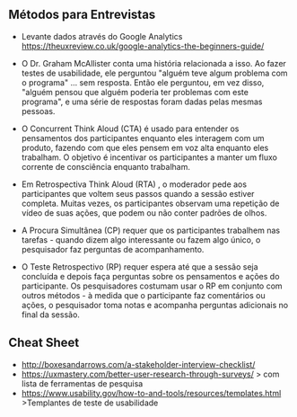 ## Métodos para Entrevistas

- Levante dados através do Google Analytics
https://theuxreview.co.uk/google-analytics-the-beginners-guide/

- O Dr. Graham McAllister conta uma história relacionada a isso. Ao fazer testes de usabilidade, ele perguntou "alguém teve algum problema com o programa" ... sem resposta. Então ele perguntou, em vez disso, "alguém pensou que alguém poderia ter problemas com este programa", e uma série de respostas foram dadas pelas mesmas pessoas.

- O Concurrent Think Aloud (CTA) é usado para entender os pensamentos dos participantes enquanto eles interagem com um produto, fazendo com que eles pensem em voz alta enquanto eles trabalham. O objetivo é incentivar os participantes a manter um fluxo corrente de consciência enquanto trabalham.
- Em Retrospectiva Think Aloud (RTA) , o moderador pede aos participantes que voltem seus passos quando a sessão estiver completa. Muitas vezes, os participantes observam uma repetição de vídeo de suas ações, que podem ou não conter padrões de olhos.
- A Procura Simultânea (CP) requer que os participantes trabalhem nas tarefas - quando dizem algo interessante ou fazem algo único, o pesquisador faz perguntas de acompanhamento.
- O Teste Retrospectivo (RP) requer espera até que a sessão seja concluída e depois faça perguntas sobre os pensamentos e ações do participante. Os pesquisadores costumam usar o RP em conjunto com outros métodos - à medida que o participante faz comentários ou ações, o pesquisador toma notas e acompanha perguntas adicionais no final da sessão.

## Cheat Sheet
- http://boxesandarrows.com/a-stakeholder-interview-checklist/
- https://uxmastery.com/better-user-research-through-surveys/  > com lista de ferramentas de pesquisa
- https://www.usability.gov/how-to-and-tools/resources/templates.html >Templantes de teste de usabilidade
